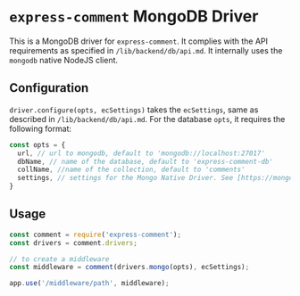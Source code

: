 # `express-comment` MongoDB Driver
This is a MongoDB driver for `express-comment`. It complies with the API requirements as specified in `/lib/backend/db/api.md`. It internally uses the `mongodb` native NodeJS client.

## Configuration
`driver.configure(opts, ecSettings)` takes the `ecSettings`, same as described in `/lib/backend/db/api.md`. For the database `opts`, it requires the following format:
```javascript
const opts = {
  url, // url to mongodb, default to 'mongodb://localhost:27017'
  dbName, // name of the database, default to 'express-comment-db'
  collName, //name of the collection, default to 'comments'
  settings, // settings for the Mongo Native Driver. See [https://mongodb.github.io/node-mongodb-native/] for detailed configuration settings (as used in MongoClient.connect(url, settings))
}
```

## Usage
```javascript
const comment = require('express-comment');
const drivers = comment.drivers;

// to create a middleware
const middleware = comment(drivers.mongo(opts), ecSettings);

app.use('/middleware/path', middleware);
```
